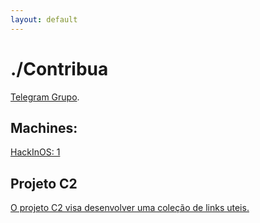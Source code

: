 ```yaml
---
layout: default
---
```


# ./Contribua

[Telegram Grupo](https://t.me/joinchat/Fkuw3BZnGs0qG9YoB5nf6w).


## Machines:

[HackInOS: 1](./writeup/hackinos1.md)

## Projeto C2

[O projeto C2 visa desenvolver uma coleção de links uteis.](https://github.com/PentestMafia/C2)
